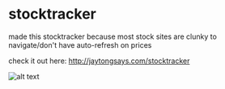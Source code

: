 # stocktracker

made this stocktracker because most stock sites are clunky to navigate/don't have auto-refresh on prices

check it out here: http://jaytongsays.com/stocktracker

![alt text](http://imgur.com/a/MsJzk "stocktracker screenshot")
